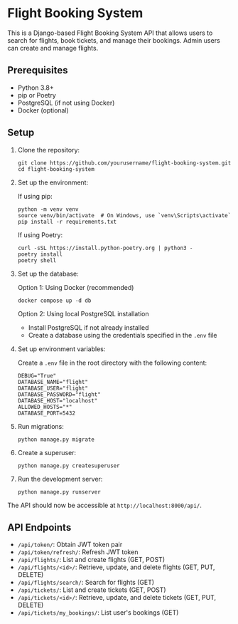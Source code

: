 # Flight Booking System

This is a Django-based Flight Booking System API that allows users to search for flights, book tickets, and manage their bookings. Admin users can create and manage flights.

## Prerequisites

- Python 3.8+
- pip or Poetry
- PostgreSQL (if not using Docker)
- Docker (optional)

## Setup

1. Clone the repository:

   ```
   git clone https://github.com/yourusername/flight-booking-system.git
   cd flight-booking-system
   ```

2. Set up the environment:

   If using pip:

   ```
   python -m venv venv
   source venv/bin/activate  # On Windows, use `venv\Scripts\activate`
   pip install -r requirements.txt
   ```

   If using Poetry:

   ```
   curl -sSL https://install.python-poetry.org | python3 -
   poetry install
   poetry shell
   ```

3. Set up the database:

   Option 1: Using Docker (recommended)

   ```
   docker compose up -d db
   ```

   Option 2: Using local PostgreSQL installation

   - Install PostgreSQL if not already installed
   - Create a database using the credentials specified in the `.env` file

4. Set up environment variables:

   Create a `.env` file in the root directory with the following content:

   ```
   DEBUG="True"
   DATABASE_NAME="flight"
   DATABASE_USER="flight"
   DATABASE_PASSWORD="flight"
   DATABASE_HOST="localhost"
   ALLOWED_HOSTS="*"
   DATABASE_PORT=5432
   ```

5. Run migrations:

   ```
   python manage.py migrate
   ```

6. Create a superuser:

   ```
   python manage.py createsuperuser
   ```

7. Run the development server:
   ```
   python manage.py runserver
   ```

The API should now be accessible at `http://localhost:8000/api/`.

## API Endpoints

- `/api/token/`: Obtain JWT token pair
- `/api/token/refresh/`: Refresh JWT token
- `/api/flights/`: List and create flights (GET, POST)
- `/api/flights/<id>/`: Retrieve, update, and delete flights (GET, PUT, DELETE)
- `/api/flights/search/`: Search for flights (GET)
- `/api/tickets/`: List and create tickets (GET, POST)
- `/api/tickets/<id>/`: Retrieve, update, and delete tickets (GET, PUT, DELETE)
- `/api/tickets/my_bookings/`: List user's bookings (GET)
